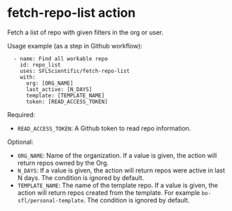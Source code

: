 # fetch-repo-list action
Fetch a list of repo with given filters in the org or user.

Usage example (as a step in Github workflow):
```
  - name: Find all workable repo
    id: repo_list
    uses: SFLScientific/fetch-repo-list
    with:
      org: [ORG_NAME]
      last_active: [N_DAYS]
      template: [TEMPLATE_NAME]
      token: [READ_ACCESS_TOKEN]
```
Required:
- `READ_ACCESS_TOKEN`: A Github token to read repo information.

Optional:
- `ORG_NAME`: Name of the organization. If a value is given, the action will return repos owned by the Org.
- `N_DAYS`: If a value is given, the action will return repos were active in last N days. The condition is ignored by default.
- `TEMPLATE_NAME`: The name of the template repo. If a value is given, the action will return repos created from the template. For example `bo-sfl/personal-template`. The condition is ignored by default.